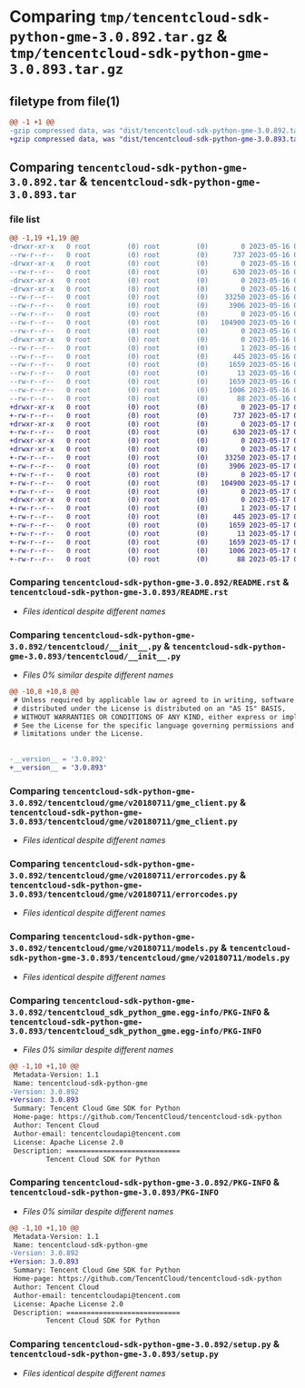 # Comparing `tmp/tencentcloud-sdk-python-gme-3.0.892.tar.gz` & `tmp/tencentcloud-sdk-python-gme-3.0.893.tar.gz`

## filetype from file(1)

```diff
@@ -1 +1 @@
-gzip compressed data, was "dist/tencentcloud-sdk-python-gme-3.0.892.tar", last modified: Tue May 16 00:37:21 2023, max compression
+gzip compressed data, was "dist/tencentcloud-sdk-python-gme-3.0.893.tar", last modified: Wed May 17 03:31:58 2023, max compression
```

## Comparing `tencentcloud-sdk-python-gme-3.0.892.tar` & `tencentcloud-sdk-python-gme-3.0.893.tar`

### file list

```diff
@@ -1,19 +1,19 @@
-drwxr-xr-x   0 root         (0) root         (0)        0 2023-05-16 00:37:21.000000 tencentcloud-sdk-python-gme-3.0.892/
--rw-r--r--   0 root         (0) root         (0)      737 2023-05-16 00:37:21.000000 tencentcloud-sdk-python-gme-3.0.892/README.rst
-drwxr-xr-x   0 root         (0) root         (0)        0 2023-05-16 00:37:21.000000 tencentcloud-sdk-python-gme-3.0.892/tencentcloud/
--rw-r--r--   0 root         (0) root         (0)      630 2023-05-16 00:37:21.000000 tencentcloud-sdk-python-gme-3.0.892/tencentcloud/__init__.py
-drwxr-xr-x   0 root         (0) root         (0)        0 2023-05-16 00:37:21.000000 tencentcloud-sdk-python-gme-3.0.892/tencentcloud/gme/
-drwxr-xr-x   0 root         (0) root         (0)        0 2023-05-16 00:37:21.000000 tencentcloud-sdk-python-gme-3.0.892/tencentcloud/gme/v20180711/
--rw-r--r--   0 root         (0) root         (0)    33250 2023-05-16 00:37:21.000000 tencentcloud-sdk-python-gme-3.0.892/tencentcloud/gme/v20180711/gme_client.py
--rw-r--r--   0 root         (0) root         (0)     3906 2023-05-16 00:37:21.000000 tencentcloud-sdk-python-gme-3.0.892/tencentcloud/gme/v20180711/errorcodes.py
--rw-r--r--   0 root         (0) root         (0)        0 2023-05-16 00:37:21.000000 tencentcloud-sdk-python-gme-3.0.892/tencentcloud/gme/v20180711/__init__.py
--rw-r--r--   0 root         (0) root         (0)   104900 2023-05-16 00:37:21.000000 tencentcloud-sdk-python-gme-3.0.892/tencentcloud/gme/v20180711/models.py
--rw-r--r--   0 root         (0) root         (0)        0 2023-05-16 00:37:21.000000 tencentcloud-sdk-python-gme-3.0.892/tencentcloud/gme/__init__.py
-drwxr-xr-x   0 root         (0) root         (0)        0 2023-05-16 00:37:21.000000 tencentcloud-sdk-python-gme-3.0.892/tencentcloud_sdk_python_gme.egg-info/
--rw-r--r--   0 root         (0) root         (0)        1 2023-05-16 00:37:21.000000 tencentcloud-sdk-python-gme-3.0.892/tencentcloud_sdk_python_gme.egg-info/dependency_links.txt
--rw-r--r--   0 root         (0) root         (0)      445 2023-05-16 00:37:21.000000 tencentcloud-sdk-python-gme-3.0.892/tencentcloud_sdk_python_gme.egg-info/SOURCES.txt
--rw-r--r--   0 root         (0) root         (0)     1659 2023-05-16 00:37:21.000000 tencentcloud-sdk-python-gme-3.0.892/tencentcloud_sdk_python_gme.egg-info/PKG-INFO
--rw-r--r--   0 root         (0) root         (0)       13 2023-05-16 00:37:21.000000 tencentcloud-sdk-python-gme-3.0.892/tencentcloud_sdk_python_gme.egg-info/top_level.txt
--rw-r--r--   0 root         (0) root         (0)     1659 2023-05-16 00:37:21.000000 tencentcloud-sdk-python-gme-3.0.892/PKG-INFO
--rw-r--r--   0 root         (0) root         (0)     1006 2023-05-16 00:37:21.000000 tencentcloud-sdk-python-gme-3.0.892/setup.py
--rw-r--r--   0 root         (0) root         (0)       88 2023-05-16 00:37:21.000000 tencentcloud-sdk-python-gme-3.0.892/setup.cfg
+drwxr-xr-x   0 root         (0) root         (0)        0 2023-05-17 03:31:58.000000 tencentcloud-sdk-python-gme-3.0.893/
+-rw-r--r--   0 root         (0) root         (0)      737 2023-05-17 03:31:58.000000 tencentcloud-sdk-python-gme-3.0.893/README.rst
+drwxr-xr-x   0 root         (0) root         (0)        0 2023-05-17 03:31:58.000000 tencentcloud-sdk-python-gme-3.0.893/tencentcloud/
+-rw-r--r--   0 root         (0) root         (0)      630 2023-05-17 03:31:58.000000 tencentcloud-sdk-python-gme-3.0.893/tencentcloud/__init__.py
+drwxr-xr-x   0 root         (0) root         (0)        0 2023-05-17 03:31:58.000000 tencentcloud-sdk-python-gme-3.0.893/tencentcloud/gme/
+drwxr-xr-x   0 root         (0) root         (0)        0 2023-05-17 03:31:58.000000 tencentcloud-sdk-python-gme-3.0.893/tencentcloud/gme/v20180711/
+-rw-r--r--   0 root         (0) root         (0)    33250 2023-05-17 03:31:58.000000 tencentcloud-sdk-python-gme-3.0.893/tencentcloud/gme/v20180711/gme_client.py
+-rw-r--r--   0 root         (0) root         (0)     3906 2023-05-17 03:31:58.000000 tencentcloud-sdk-python-gme-3.0.893/tencentcloud/gme/v20180711/errorcodes.py
+-rw-r--r--   0 root         (0) root         (0)        0 2023-05-17 03:31:58.000000 tencentcloud-sdk-python-gme-3.0.893/tencentcloud/gme/v20180711/__init__.py
+-rw-r--r--   0 root         (0) root         (0)   104900 2023-05-17 03:31:58.000000 tencentcloud-sdk-python-gme-3.0.893/tencentcloud/gme/v20180711/models.py
+-rw-r--r--   0 root         (0) root         (0)        0 2023-05-17 03:31:58.000000 tencentcloud-sdk-python-gme-3.0.893/tencentcloud/gme/__init__.py
+drwxr-xr-x   0 root         (0) root         (0)        0 2023-05-17 03:31:58.000000 tencentcloud-sdk-python-gme-3.0.893/tencentcloud_sdk_python_gme.egg-info/
+-rw-r--r--   0 root         (0) root         (0)        1 2023-05-17 03:31:58.000000 tencentcloud-sdk-python-gme-3.0.893/tencentcloud_sdk_python_gme.egg-info/dependency_links.txt
+-rw-r--r--   0 root         (0) root         (0)      445 2023-05-17 03:31:58.000000 tencentcloud-sdk-python-gme-3.0.893/tencentcloud_sdk_python_gme.egg-info/SOURCES.txt
+-rw-r--r--   0 root         (0) root         (0)     1659 2023-05-17 03:31:58.000000 tencentcloud-sdk-python-gme-3.0.893/tencentcloud_sdk_python_gme.egg-info/PKG-INFO
+-rw-r--r--   0 root         (0) root         (0)       13 2023-05-17 03:31:58.000000 tencentcloud-sdk-python-gme-3.0.893/tencentcloud_sdk_python_gme.egg-info/top_level.txt
+-rw-r--r--   0 root         (0) root         (0)     1659 2023-05-17 03:31:58.000000 tencentcloud-sdk-python-gme-3.0.893/PKG-INFO
+-rw-r--r--   0 root         (0) root         (0)     1006 2023-05-17 03:31:58.000000 tencentcloud-sdk-python-gme-3.0.893/setup.py
+-rw-r--r--   0 root         (0) root         (0)       88 2023-05-17 03:31:58.000000 tencentcloud-sdk-python-gme-3.0.893/setup.cfg
```

### Comparing `tencentcloud-sdk-python-gme-3.0.892/README.rst` & `tencentcloud-sdk-python-gme-3.0.893/README.rst`

 * *Files identical despite different names*

### Comparing `tencentcloud-sdk-python-gme-3.0.892/tencentcloud/__init__.py` & `tencentcloud-sdk-python-gme-3.0.893/tencentcloud/__init__.py`

 * *Files 0% similar despite different names*

```diff
@@ -10,8 +10,8 @@
 # Unless required by applicable law or agreed to in writing, software
 # distributed under the License is distributed on an "AS IS" BASIS,
 # WITHOUT WARRANTIES OR CONDITIONS OF ANY KIND, either express or implied.
 # See the License for the specific language governing permissions and
 # limitations under the License.
 
 
-__version__ = '3.0.892'
+__version__ = '3.0.893'
```

### Comparing `tencentcloud-sdk-python-gme-3.0.892/tencentcloud/gme/v20180711/gme_client.py` & `tencentcloud-sdk-python-gme-3.0.893/tencentcloud/gme/v20180711/gme_client.py`

 * *Files identical despite different names*

### Comparing `tencentcloud-sdk-python-gme-3.0.892/tencentcloud/gme/v20180711/errorcodes.py` & `tencentcloud-sdk-python-gme-3.0.893/tencentcloud/gme/v20180711/errorcodes.py`

 * *Files identical despite different names*

### Comparing `tencentcloud-sdk-python-gme-3.0.892/tencentcloud/gme/v20180711/models.py` & `tencentcloud-sdk-python-gme-3.0.893/tencentcloud/gme/v20180711/models.py`

 * *Files identical despite different names*

### Comparing `tencentcloud-sdk-python-gme-3.0.892/tencentcloud_sdk_python_gme.egg-info/PKG-INFO` & `tencentcloud-sdk-python-gme-3.0.893/tencentcloud_sdk_python_gme.egg-info/PKG-INFO`

 * *Files 0% similar despite different names*

```diff
@@ -1,10 +1,10 @@
 Metadata-Version: 1.1
 Name: tencentcloud-sdk-python-gme
-Version: 3.0.892
+Version: 3.0.893
 Summary: Tencent Cloud Gme SDK for Python
 Home-page: https://github.com/TencentCloud/tencentcloud-sdk-python
 Author: Tencent Cloud
 Author-email: tencentcloudapi@tencent.com
 License: Apache License 2.0
 Description: ============================
         Tencent Cloud SDK for Python
```

### Comparing `tencentcloud-sdk-python-gme-3.0.892/PKG-INFO` & `tencentcloud-sdk-python-gme-3.0.893/PKG-INFO`

 * *Files 0% similar despite different names*

```diff
@@ -1,10 +1,10 @@
 Metadata-Version: 1.1
 Name: tencentcloud-sdk-python-gme
-Version: 3.0.892
+Version: 3.0.893
 Summary: Tencent Cloud Gme SDK for Python
 Home-page: https://github.com/TencentCloud/tencentcloud-sdk-python
 Author: Tencent Cloud
 Author-email: tencentcloudapi@tencent.com
 License: Apache License 2.0
 Description: ============================
         Tencent Cloud SDK for Python
```

### Comparing `tencentcloud-sdk-python-gme-3.0.892/setup.py` & `tencentcloud-sdk-python-gme-3.0.893/setup.py`

 * *Files identical despite different names*


